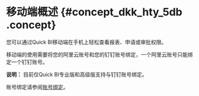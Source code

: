 # 移动端概述 {#concept_dkk_hty_5db .concept}

您可以通过Quick BI移动端在手机上轻松查看报表、申请或审批权限。

移动端的使用需要将您的阿里云账号和您的钉钉账号绑定，一个阿里云账号只能绑定一个钉钉账号。

**说明：** 目前仅Quick BI专业版和高级版支持与钉钉账号绑定。

账号绑定请参阅[账号绑定](cn.zh-CN/用户指南/移动端/账号绑定.md#)。

